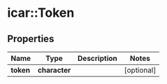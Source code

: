 # icar::Token


## Properties

Name | Type | Description | Notes
------------ | ------------- | ------------- | -------------
**token** | **character** |  | [optional] 


